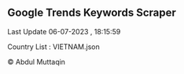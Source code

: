 

## Google Trends Keywords Scraper 
 
Last Update 06-07-2023 , 18:15:59

Country List :
VIETNAM.json



© Abdul Muttaqin 
